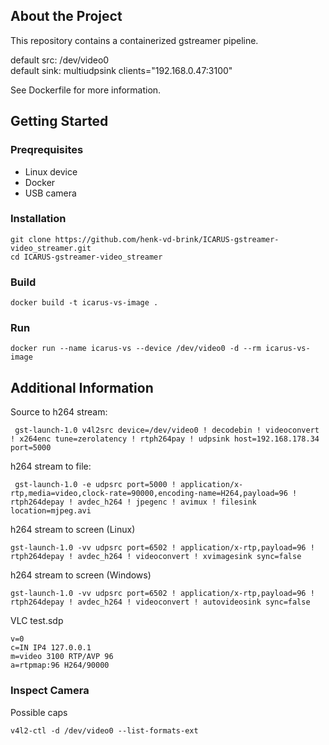 ## About the Project
This repository contains a containerized gstreamer pipeline.

default src: /dev/video0 \
default sink: multiudpsink clients="192.168.0.47:3100"

See Dockerfile for more information.

## Getting Started

### Preqrequisites
- Linux device
- Docker
- USB camera

### Installation
```
git clone https://github.com/henk-vd-brink/ICARUS-gstreamer-video_streamer.git
cd ICARUS-gstreamer-video_streamer
```

### Build
```
docker build -t icarus-vs-image .
```

### Run
```
docker run --name icarus-vs --device /dev/video0 -d --rm icarus-vs-image
```

## Additional Information

Source to h264 stream:
```
 gst-launch-1.0 v4l2src device=/dev/video0 ! decodebin ! videoconvert ! x264enc tune=zerolatency ! rtph264pay ! udpsink host=192.168.178.34 port=5000
```
 
h264 stream to file:
```
 gst-launch-1.0 -e udpsrc port=5000 ! application/x-rtp,media=video,clock-rate=90000,encoding-name=H264,payload=96 ! rtph264depay ! avdec_h264 ! jpegenc ! avimux ! filesink location=mjpeg.avi
```

h264 stream to screen (Linux)
```
gst-launch-1.0 -vv udpsrc port=6502 ! application/x-rtp,payload=96 ! rtph264depay ! avdec_h264 ! videoconvert ! xvimagesink sync=false
```

h264 stream to screen (Windows)
```
gst-launch-1.0 -vv udpsrc port=6502 ! application/x-rtp,payload=96 ! rtph264depay ! avdec_h264 ! videoconvert ! autovideosink sync=false
```

VLC test.sdp
```
v=0
c=IN IP4 127.0.0.1
m=video 3100 RTP/AVP 96 
a=rtpmap:96 H264/90000
```



### Inspect Camera

Possible caps
```
v4l2-ctl -d /dev/video0 --list-formats-ext
```
